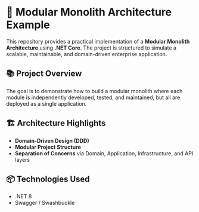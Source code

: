 # 🧱 Modular Monolith Architecture Example

This repository provides a practical implementation of a **Modular Monolith Architecture** using **.NET Core**. The project is structured to simulate a scalable, maintainable, and domain-driven enterprise application.

## 📚 Project Overview

The goal is to demonstrate how to build a modular monolith where each module is independently developed, tested, and maintained, but all are deployed as a single application.

## 🏗️ Architecture Highlights

- **Domain-Driven Design (DDD)**
- **Modular Project Structure**
- **Separation of Concerns** via Domain, Application, Infrastructure, and API layers

## 📦 Technologies Used

- .NET 8
- Swagger / Swashbuckle
